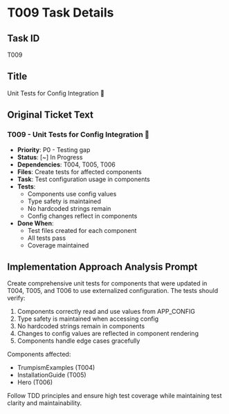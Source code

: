 # T009 Task Details

## Task ID
T009

## Title
Unit Tests for Config Integration 🧪

## Original Ticket Text
### T009 - Unit Tests for Config Integration 🧪
- **Priority**: P0 - Testing gap
- **Status**: [~] In Progress
- **Dependencies**: T004, T005, T006
- **Files**: Create tests for affected components
- **Task**: Test configuration usage in components
- **Tests**:
  - Components use config values
  - Type safety is maintained
  - No hardcoded strings remain
  - Config changes reflect in components
- **Done When**:
  - Test files created for each component
  - All tests pass
  - Coverage maintained

## Implementation Approach Analysis Prompt
Create comprehensive unit tests for components that were updated in T004, T005, and T006 to use externalized configuration. The tests should verify:

1. Components correctly read and use values from APP_CONFIG
2. Type safety is maintained when accessing config
3. No hardcoded strings remain in components
4. Changes to config values are reflected in component rendering
5. Components handle edge cases gracefully

Components affected:
- TrumpismExamples (T004)
- InstallationGuide (T005)
- Hero (T006)

Follow TDD principles and ensure high test coverage while maintaining test clarity and maintainability.